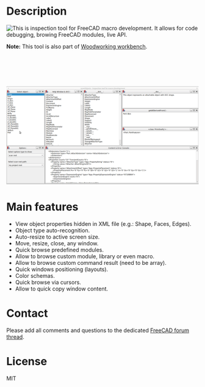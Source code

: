 # Description

<img align="left" src="https://raw.githubusercontent.com/dprojects/Woodworking/master/Icons/scanObjects.png"> This is inspection tool for FreeCAD macro development. It allows for code debugging, browing FreeCAD modules, live API. 

**Note:** This tool is also part of [Woodworking workbench](https://github.com/dprojects/Woodworking).

<br><br><br><br>

![000](https://raw.githubusercontent.com/dprojects/scanObjects/master/Screenshots/000.gif)

# Main features

* View object properties hidden in XML file (e.g.: Shape, Faces, Edges).
* Object type auto-recognition.
* Auto-resize to active screen size.
* Move, resize, close, any window.
* Quick browse predefined modules.
* Allow to browse custom module, library or even macro.
* Allow to browse custom command result (need to be array).
* Quick windows positioning (layouts).
* Color schemas.
* Quick browse via cursors.
* Allow to quick copy window content.

# Contact

Please add all comments and questions to the dedicated
[FreeCAD forum thread](https://forum.freecadweb.org/viewtopic.php?f=22&t=65395).

# License

MIT
